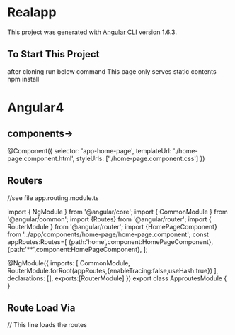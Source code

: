 # Realapp

This project was generated with [Angular CLI](https://github.com/angular/angular-cli) version 1.6.3.

## To Start This Project
after cloning run below command This page only serves static contents
npm install

# Angular4
## components->

@Component({
  selector: 'app-home-page',
  templateUrl: './home-page.component.html',
  styleUrls: ['./home-page.component.css']
})

## Routers
//see file app.routing.module.ts

import { NgModule } from '@angular/core';
import { CommonModule } from '@angular/common';
import {Routes} from '@angular/router';
import { RouterModule } from '@angular/router';
import {HomePageComponent} from '../app/components/home-page/home-page.component';
const appRoutes:Routes=[
  {path:'home',component:HomePageComponent},
  {path:'**',component:HomePageComponent},
];

@NgModule({
  imports: [
    CommonModule,
    RouterModule.forRoot(appRoutes,{enableTracing:false,useHash:true})
  ],
  declarations: [],
  exports:[RouterModule]
})
export class ApproutesModule { }

## Route Load Via
<app-nav-bar></app-nav-bar>
<router-outlet></router-outlet>  // This line loads the routes
